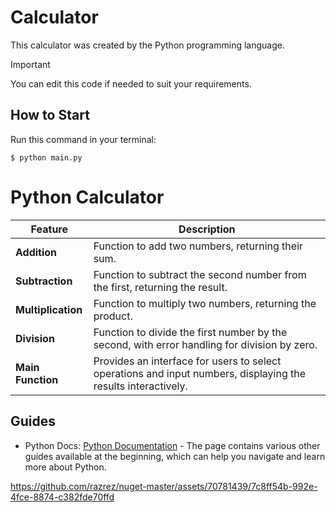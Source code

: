 # Calculator
This calculator was created by the Python programming language.

> [!IMPORTANT]
> You can edit this code if needed to suit your requirements.

## How to Start
Run this command in your terminal:
```
$ python main.py
```

# Python Calculator

| **Feature**     | **Description**                                                                 |
|------------------|---------------------------------------------------------------------------------|
| **Addition**    | Function to add two numbers, returning their sum.                              |
| **Subtraction** | Function to subtract the second number from the first, returning the result.  |
| **Multiplication** | Function to multiply two numbers, returning the product.                     |
| **Division**    | Function to divide the first number by the second, with error handling for division by zero. |
| **Main Function** | Provides an interface for users to select operations and input numbers, displaying the results interactively. |

## Guides
- Python Docs: [Python Documentation](https://docs.python.org/3/) - The page contains various other guides available at the beginning, which can help you navigate and learn more about Python.

https://github.com/razrez/nuget-master/assets/70781439/7c8ff54b-992e-4fce-8874-c382fde70ffd
